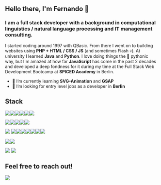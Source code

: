 ## Hello there, I'm Fernando :tada:

### I am a full stack developer with a background in computational linguistics / natural language processing and IT management consulting.

I started coding around 1997 with QBasic. From there I went on to building websites using **PHP + HTML / CSS / JS** (and sometimes Flash :skull:). At university I learned **Java** and **Python**. I love doing things the :snake: pythonic way, but I'm amazed at how far **JavaScript** has come in the past 2 decades and developed a deep fondness for it during my time at the Full Stack Web Development Bootcamp at **SPICED Academy** in Berlin.

- 🌱 I’m currently learning **SVG-Animation** and **GSAP**
- 👯 I’m looking for entry level jobs as a developer in **Berlin**

## Stack

<img src="https://img.shields.io/badge/JavaScript-323330?style=for-the-badge&logo=javascript&logoColor=F7DF1E"/><img src="https://img.shields.io/badge/TYPESCRIPT-3178C6?style=for-the-badge&logo=typescript&logoColor=white"/><img src="https://img.shields.io/badge/Node.js-339933?style=for-the-badge&logo=nodedotjs&logoColor=white"/><img src="https://img.shields.io/badge/React-3776AB?style=for-the-badge&logo=REACT&logoColor=white"/><img src="https://img.shields.io/badge/Redux-764ABC?style=for-the-badge&logo=redux&logoColor=white"/><img src="https://img.shields.io/badge/Vue.js-4FC08D?style=for-the-badge&logo=vue.js&logoColor=white"/>

<img src="https://img.shields.io/badge/HTML5-E34F26?style=for-the-badge&logo=html5&logoColor=white"/><img src="https://img.shields.io/badge/CSS3-1572B6?style=for-the-badge&logo=css3&logoColor=white"/><img src="https://img.shields.io/badge/bootstrap-7952B3?style=for-the-badge&logo=bootstrap&logoColor=white"/><img src="https://img.shields.io/badge/bulma-00D1B2?style=for-the-badge&logo=bulma&logoColor=white"/><img src="https://img.shields.io/badge/PHP-777BB4?style=for-the-badge&logo=php&logoColor=white"/>

<img src="https://img.shields.io/badge/Python-3776AB?style=for-the-badge&logo=python&logoColor=white"/> <img src="https://img.shields.io/badge/Flask-000000?style=for-the-badge&logo=flask&logoColor=white"/><img src="https://img.shields.io/badge/Pandas-150458?style=for-the-badge&logo=pandas&logoColor=white"/><img src="https://img.shields.io/badge/numpy-013243?style=for-the-badge&logo=numpy&logoColor=white"/><img src="https://img.shields.io/badge/pytorch-EE4C2C?style=for-the-badge&logo=pytorch&logoColor=white"/><img src="https://img.shields.io/badge/fastAPI-009688?style=for-the-badge&logo=fastapi&logoColor=white"/><img src="https://img.shields.io/badge/scikit_learn-F7931E?style=for-the-badge&logo=scikit-learn&logoColor=white"/><img src="https://img.shields.io/badge/Keras-D00000?style=for-the-badge&logo=Keras&logoColor=white"/>

<img src="https://img.shields.io/badge/postgresql-4169E1?style=for-the-badge&logo=postgresql&logoColor=white"/><img src="https://img.shields.io/badge/mysql-4479A1?style=for-the-badge&logo=mysql&logoColor=white"/>

<img src="https://img.shields.io/badge/aws-232F3E?style=for-the-badge&logo=amazonaws&logoColor=white"/>

<img src="https://img.shields.io/badge/Linux-FCC624?style=for-the-badge&logo=linux&logoColor=black"/>

## Feel free to reach out!
<a href="https://www.linkedin.com/in/fernando-ardente">
    <img src="https://img.shields.io/badge/linkedin-%230077B5.svg?&style=for-the-badge&logo=linkedin&logoColor=white" />
</a>

<!--
**fardente/fardente** is a ✨ _special_ ✨ repository because its `README.md` (this file) appears on your GitHub profile.

Here are some ideas to get you started:

- 🔭 I’m currently working on ...
- 🌱 I’m currently learning ...
- 👯 I’m looking to collaborate on ...
- 🤔 I’m looking for help with ...
- 💬 Ask me about ...
- 📫 How to reach me: ...
- 😄 Pronouns: ...
- ⚡ Fun fact: ...
-->
